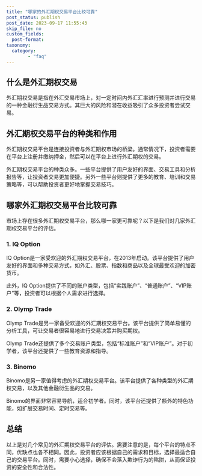 ```yaml
---
title: "哪家的外汇期权交易平台比较可靠"
post_status: publish
post_date: 2023-09-17 11:55:43
skip_file: no
custom_fields: 
  post-format: 
taxonomy:
  category:
        - "faq"
---
```


## 什么是外汇期权交易

外汇期权交易是指在外汇交易市场上，对一定时间内外汇汇率进行预测并进行交易的一种金融衍生品交易方式。其巨大的风险和潜在收益吸引了众多投资者尝试交易。

## 外汇期权交易平台的种类和作用

外汇期权交易平台是连接投资者与外汇期权市场的桥梁。通常情况下，投资者需要在平台上注册并缴纳押金，然后可以在平台上进行外汇期权的交易。

外汇期权交易平台的种类众多。一些平台提供了用户友好的界面、交易工具和分析报告等，让投资者交易更加便捷。另外一些平台则提供了更多的教育、培训和交易策略等，可以帮助投资者更好地掌握交易技巧。

## 哪家外汇期权交易平台比较可靠

市场上存在很多外汇期权交易平台，那么哪一家更可靠呢？以下是我们对几家外汇期权交易平台的评估。

### 1. IQ Option

IQ Option是一家受欢迎的外汇期权交易平台，在2013年启动。该平台提供了用户友好的界面和多种交易方式，如外汇、股票、指数和商品以及全球最受欢迎的加密货币。

此外，IQ Option提供了不同的账户类型，包括“实践账户”、“普通账户”、“VIP账户”等，投资者可以根据个人需求进行选择。

### 2. Olymp Trade

Olymp Trade是另一家备受欢迎的外汇期权交易平台。该平台提供了简单易懂的分析工具，可让交易者很容易地进行交易决策并购买期权。

Olymp Trade还提供了多个交易账户类型，包括“标准账户”和“VIP账户”。对于初学者，该平台还提供了一些教育资源和指导。

### 3. Binomo

Binomo是另一家值得考虑的外汇期权交易平台。该平台提供了各种类型的外汇期权交易，以及其他金融衍生品的交易。

Binomo的界面非常容易导航，适合初学者。同时，该平台还提供了额外的特色功能，如扩展交易时间、定时交易等。

## 总结

以上是对几个常见的外汇期权交易平台的评估。需要注意的是，每个平台的特点不同，优缺点也各不相同。因此，投资者应该根据自己的需求和目标，选择最适合自己的交易平台。同时，需要小心选择，确保不会落入欺诈行为的陷阱，从而保证投资的安全性和合法性。
